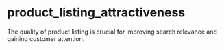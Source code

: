 # product_listing_attractiveness
The quality of product listing is crucial for improving search relevance and gaining customer attention.
